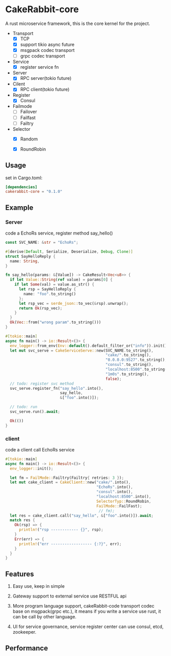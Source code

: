 CakeRabbit-core
==================================

A rust microservice framework, this is the core kernel for the project.
- Transport
    - [x] TCP 
    - [x] support tikio async future
    - [x] msgpack codec transport 
    - [ ] grpc codec transport

- Service 
    - [x] register service fn 

- Server 
    - [x] RPC server(tokio future)

- Cilent 
    - [x] RPC client(tokio future)

- Register 
    - [x] Consul 

- Failmode 
    - [ ] Failover 
    - [ ] Failfast
    - [ ] Failtry

- Selector 
    - [x] Random
    - [x] RoundRobin



## Usage 
set in Cargo.toml:

```toml
[dependencies]
cakerabbit-core = "0.1.0"
```



## Example



### Server

code a EchoRs service, register method say_hello()

```rust
const SVC_NAME: &str = "EchoRs";

#[derive(Default, Serialize, Deserialize, Debug, Clone)]
struct SayHelloReply {
  name: String,
}

fn say_hello(params: &[Value]) -> CakeResult<Vec<u8>> {
  if let Value::String(ref value) = params[0] {
    if let Some(val) = value.as_str() {
      let rsp = SayHelloReply {
        name: "foo".to_string()
      };
      let rsp_vec = serde_json::to_vec(&rsp).unwrap();
      return Ok(rsp_vec);
    }
  }
  Ok(Vec::from("wrong param".to_string()))
}

#[tokio::main]
async fn main() -> io::Result<()> {
  env_logger::from_env(Env::default().default_filter_or("info")).init();
  let mut svc_serve = CakeServiceServe::new(SVC_NAME.to_string(),
                                            "cake/".to_string(),
                                            "0.0.0.0:9527".to_string(),
                                            "consul".to_string(),
                                            "localhost:8500".to_string(),
                                            "1m0s".to_string(),
                                            false);
  // todo: register svc method
  svc_serve.register_fn("say_hello".into(),
                        say_hello,
                        &["foo".into()]);

  // todo: run
  svc_serve.run().await;

  Ok(())
}


```



### client

code a client call EchoRs service

```rust
#[tokio::main]
async fn main() -> io::Result<()> {
  env_logger::init();

  let fm = FailMode::Failtry(Failtry{ retries: 3 });
  let mut cake_client = CakeClient::new("cake/".into(),
                                        "EchoRs".into(),
                                        "consul".into(),
                                        "localhost:8500".into(),
                                        SelectorTyp::RoundRobin,
                                        FailMode::FailFast);
                                         // fm);
  let res = cake_client.call("say_hello", &["foo".into()]).await;
  match res {
    Ok(rsp) => {
      println!("rsp ------------ {}", rsp);
    }
    Err(err) => {
      println!("err ------------------ {:?}", err);
    }
  }
}
```



## Features
1. Easy use, keep in simple

2. Gateway support to external service use RESTFUL api

3. More program language support,   cakeRabbit-code transport codec base on msgpack(grpc etc.), it means if you write a service use rust, it can be call by other language.

4. UI for service governance,  service register center can use consul, etcd, zookeeper.

   

## Performance













